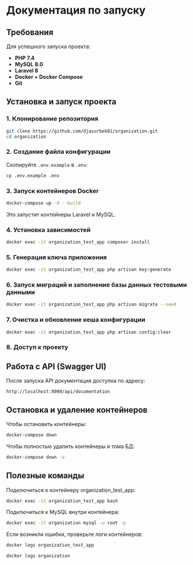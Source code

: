 # Документация по запуску

## Требования

Для успешного запуска проекта:
- **PHP 7.4**
- **MySQL 8.0**
- **Laravel 8**
- **Docker + Docker Compose**
- **Git**

## Установка и запуск проекта

### 1. Клонирование репозитория
```sh
git clone https://github.com/djasurbek01/organization.git
cd organization
```

### 2. Создание файла конфигурации

Скопируйте `.env.example` в `.env`:
```sh
cp .env.example .env
```

### 3. Запуск контейнеров Docker

```sh
docker-compose up -d --build
```
Это запустит контейнеры Laravel и MySQL.

### 4. Установка зависимостей
```sh
docker exec -it organization_test_app composer install
```

### 5. Генерация ключа приложения
```sh
docker exec -it organization_test_app php artisan key:generate
```

### 6. Запуск миграций и заполнение базы данных тестовыми данными
```sh
docker exec -it organization_test_app php artisan migrate --seed
```

### 7. Очистка и обновление кеша конфигурации
```sh
docker exec -it organization_test_app php artisan config:clear
```

### 8. Доступ к проекту

## Работа с API (Swagger UI)
После запуска API документация доступна по адресу:
```
http://localhost:8000/api/documentation
```

## Остановка и удаление контейнеров

Чтобы остановить контейнеры:
```sh
docker-compose down
```

Чтобы полностью удалить контейнеры и тома БД:
```sh
docker-compose down -v
```

## Полезные команды

Подключиться к контейнеру organization_test_app:
```sh
docker exec -it organization_test_app bash
```

Подключиться к MySQL внутри контейнера:
```sh
docker exec -it organization mysql -u root -p
```
 Если возникли ошибки, проверьте логи контейнеров:
```sh
docker logs organization_test_app
```
```sh
docker logs organization
```


